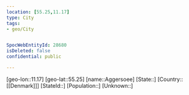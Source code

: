 ```yaml
---
location: [55.25,11.17]
type: City
tags:
- geo/City


SpocWebEntityId: 28680
isDeleted: false
confidential: public

---
```

[geo-lon::11.17]
[geo-lat::55.25]
[name::Aggersoee]
[State::]
[Country::[[Denmark]]]
[StateId::]
[Population::]
[Unknown::]

